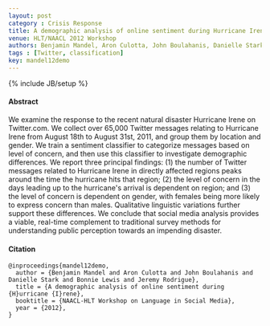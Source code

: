 ```yaml
---
layout: post
category : Crisis Response
title: A demographic analysis of online sentiment during Hurricane Irene
venue: HLT/NAACL 2012 Workshop
authors: Benjamin Mandel, Aron Culotta, John Boulahanis, Danielle Stark, Bonnie Lewis and Jeremy Rodrigue
tags : [Twitter, classification]
key: mandel12demo
---
```

{% include JB/setup %}

#### Abstract

We examine the response to the recent natural disaster Hurricane Irene on
Twitter.com. We collect over 65,000 Twitter messages relating to Hurricane
Irene from August 18th to August 31st, 2011, and group them by location and
gender. We train a sentiment classifier to categorize messages based on level
of concern, and then use this classifier to investigate demographic
differences. We report three principal findings: (1) the number of Twitter
messages related to Hurricane Irene in directly affected regions peaks around
the time the hurricane hits that region; (2) the level of concern in the days
leading up to the hurricane's arrival is dependent on region; and (3) the
level of concern is dependent on gender, with females being more likely to
express concern than males. Qualitative linguistic variations further support
these differences. We conclude that social media analysis provides a viable,
real-time complement to traditional survey methods for understanding public
perception towards an impending disaster.

#### Citation

	@inproceedings{mandel12demo,
      author = {Benjamin Mandel and Aron Culotta and John Boulahanis and Danielle Stark and Bonnie Lewis and Jeremy Rodrigue},
      title = {A demographic analysis of online sentiment during {H}urricane {I}rene},
      booktitle = {NAACL-HLT Workshop on Language in Social Media},
      year = {2012},
    }


